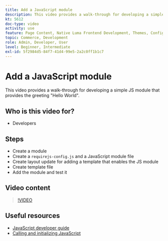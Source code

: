 ```yaml
---
title: Add a JavaScript module
description: This video provides a walk-through for developing a simple JS module that provides the greeting "Hello World".
kt: 5612
doc-type: video
activity: use
feature: Page Content, Native Luma Frontend Development, Themes, Configuration
topic: Commerce, Development
role: Admin, Developer, User
level: Beginner, Intermediate
exl-id: 5f2984d5-84f7-41d4-99e5-2a2c0ff1b1c7
---
```

# Add a JavaScript module

This video provides a walk-through for developing a simple JS module that provides the greeting "Hello World".

## Who is this video for?

- Developers

## Steps

- Create a module
- Create a `requirejs-config.js` and a JavaScript module file
- Create layout update for adding a template that enables the JS module
- Create template file
- Add the module and test it

## Video content

>[!VIDEO](https://video.tv.adobe.com/v/35790?quality=12&learn=on)

## Useful resources

- [JavaScript developer guide](https://developer.adobe.com/commerce/frontend-core/javascript/)
- [Calling and initializing JavaScript](https://developer.adobe.com/commerce/frontend-core/javascript/init/)
